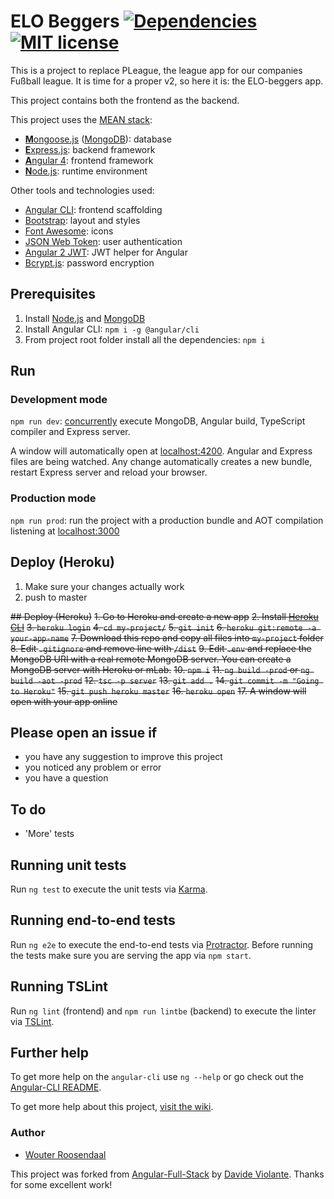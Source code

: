 # ELO Beggers [![Dependencies](https://david-dm.org/DavideViolante/Angular2-Full-Stack.svg)](https://david-dm.org/DavideViolante/Angular2-Full-Stack) [![MIT license](http://img.shields.io/badge/license-MIT-lightgrey.svg)](http://opensource.org/licenses/MIT)

This is a project to replace PLeague, the league app for our companies Fußball league. It is time for a proper v2, so here it is: the ELO-beggers app.

This project contains both the frontend as the backend.

This project uses the [MEAN stack](https://en.wikipedia.org/wiki/MEAN_(software_bundle)):
* [**M**ongoose.js](http://www.mongoosejs.com) ([MongoDB](https://www.mongodb.com)): database
* [**E**xpress.js](http://expressjs.com): backend framework
* [**A**ngular 4](https://angular.io): frontend framework
* [**N**ode.js](https://nodejs.org): runtime environment

Other tools and technologies used:
* [Angular CLI](https://cli.angular.io): frontend scaffolding
* [Bootstrap](http://www.getbootstrap.com): layout and styles
* [Font Awesome](http://fontawesome.io): icons
* [JSON Web Token](https://jwt.io): user authentication
* [Angular 2 JWT](https://github.com/auth0/angular2-jwt): JWT helper for Angular
* [Bcrypt.js](https://github.com/dcodeIO/bcrypt.js): password encryption

## Prerequisites
1. Install [Node.js](https://nodejs.org) and [MongoDB](https://www.mongodb.com)
2. Install Angular CLI: `npm i -g @angular/cli`
3. From project root folder install all the dependencies: `npm i`

## Run
### Development mode
`npm run dev`: [concurrently](https://github.com/kimmobrunfeldt/concurrently) execute MongoDB, Angular build, TypeScript compiler and Express server.

A window will automatically open at [localhost:4200](http://localhost:4200). Angular and Express files are being watched. Any change automatically creates a new bundle, restart Express server and reload your browser.

### Production mode
`npm run prod`: run the project with a production bundle and AOT compilation listening at [localhost:3000](http://localhost:3000) 

## Deploy (Heroku)
1. Make sure your changes actually work
2. push to master

~~## Deploy (Heroku)~~
~~1. Go to Heroku and create a new app~~
~~2. Install [Heroku CLI](https://devcenter.heroku.com/articles/heroku-command-line)~~
~~3. `heroku login`~~
~~4. `cd my-project/`~~
~~5. `git init`~~
~~6. `heroku git:remote -a your-app-name`~~
~~7. Download this repo and copy all files into `my-project` folder~~
~~8. Edit `.gitignore` and remove line with `/dist`~~
~~9. Edit `.env` and replace the MongoDB URI with a real remote MongoDB server. You can create a MongoDB server with Heroku or mLab.~~
~~10. `npm i`~~
~~11. `ng build -prod` or `ng build -aot -prod`~~
~~12. `tsc -p server`~~
~~13. `git add .`~~
~~14. `git commit -m "Going to Heroku"`~~
~~15. `git push heroku master`~~
~~16. `heroku open`~~
~~17. A window will open with your app online~~

## Please open an issue if
* you have any suggestion to improve this project
* you noticed any problem or error
* you have a question

## To do
* 'More' tests

## Running unit tests
Run `ng test` to execute the unit tests via [Karma](https://karma-runner.github.io).

## Running end-to-end tests
Run `ng e2e` to execute the end-to-end tests via [Protractor](http://www.protractortest.org/). 
Before running the tests make sure you are serving the app via `npm start`.

## Running TSLint
Run `ng lint` (frontend) and `npm run lintbe` (backend) to execute the linter via [TSLint](https://palantir.github.io/tslint/).

## Further help
To get more help on the `angular-cli` use `ng --help` or go check out the [Angular-CLI README](https://github.com/angular/angular-cli/blob/master/README.md).

To get more help about this project, [visit the wiki](https://github.com/TuvokVersatileKolinahr/elobeggers/wiki).

### Author
* [Wouter Roosendaal](https://github.com/tuvokki)

This project was forked from [Angular-Full-Stack](https://github.com/DavideViolante/Angular-Full-Stack) by [Davide Violante](https://github.com/DavideViolante). Thanks for some excellent work!
